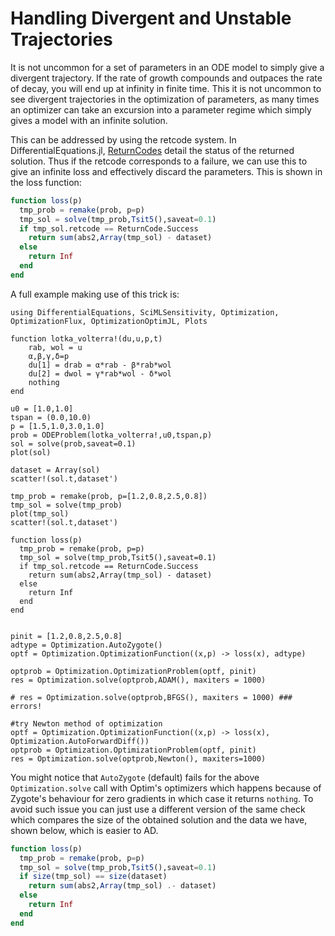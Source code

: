 # Handling Divergent and Unstable Trajectories

It is not uncommon for a set of parameters in an ODE model to simply give a
divergent trajectory. If the rate of growth compounds and outpaces the rate
of decay, you will end up at infinity in finite time. This it is not uncommon
to see divergent trajectories in the optimization of parameters, as many times
an optimizer can take an excursion into a parameter regime which simply gives
a model with an infinite solution.

This can be addressed by using the retcode system. In DifferentialEquations.jl,
[ReturnCodes](https://diffeq.sciml.ai/stable/basics/solution/#retcodes) detail
the status of the returned solution. Thus if the retcode corresponds to a
failure, we can use this to give an infinite loss and effectively discard the
parameters. This is shown in the loss function:

```julia
function loss(p)
  tmp_prob = remake(prob, p=p)
  tmp_sol = solve(tmp_prob,Tsit5(),saveat=0.1)
  if tmp_sol.retcode == ReturnCode.Success
    return sum(abs2,Array(tmp_sol) - dataset)
  else
    return Inf
  end
end
```

A full example making use of this trick is:

```@example divergence
using DifferentialEquations, SciMLSensitivity, Optimization, OptimizationFlux, OptimizationOptimJL, Plots

function lotka_volterra!(du,u,p,t)
    rab, wol = u
    α,β,γ,δ=p
    du[1] = drab = α*rab - β*rab*wol
    du[2] = dwol = γ*rab*wol - δ*wol
    nothing
end

u0 = [1.0,1.0]
tspan = (0.0,10.0)
p = [1.5,1.0,3.0,1.0]
prob = ODEProblem(lotka_volterra!,u0,tspan,p)
sol = solve(prob,saveat=0.1)
plot(sol)

dataset = Array(sol)
scatter!(sol.t,dataset')

tmp_prob = remake(prob, p=[1.2,0.8,2.5,0.8])
tmp_sol = solve(tmp_prob)
plot(tmp_sol)
scatter!(sol.t,dataset')

function loss(p)
  tmp_prob = remake(prob, p=p)
  tmp_sol = solve(tmp_prob,Tsit5(),saveat=0.1)
  if tmp_sol.retcode == ReturnCode.Success
    return sum(abs2,Array(tmp_sol) - dataset)
  else
    return Inf
  end
end


pinit = [1.2,0.8,2.5,0.8]
adtype = Optimization.AutoZygote()
optf = Optimization.OptimizationFunction((x,p) -> loss(x), adtype)

optprob = Optimization.OptimizationProblem(optf, pinit)
res = Optimization.solve(optprob,ADAM(), maxiters = 1000)

# res = Optimization.solve(optprob,BFGS(), maxiters = 1000) ### errors!

#try Newton method of optimization
optf = Optimization.OptimizationFunction((x,p) -> loss(x), Optimization.AutoForwardDiff())
optprob = Optimization.OptimizationProblem(optf, pinit)
res = Optimization.solve(optprob,Newton(), maxiters=1000)
```

You might notice that `AutoZygote` (default) fails for the above `Optimization.solve` call with Optim's optimizers which happens because
of Zygote's behaviour for zero gradients in which case it returns `nothing`. To avoid such issue you can just use a different version of the same check which compares the size of the obtained 
solution and the data we have, shown below, which is easier to AD.

```julia
function loss(p)
  tmp_prob = remake(prob, p=p)
  tmp_sol = solve(tmp_prob,Tsit5(),saveat=0.1)
  if size(tmp_sol) == size(dataset)
    return sum(abs2,Array(tmp_sol) .- dataset)
  else
    return Inf
  end
end
```
